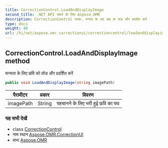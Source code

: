 ```yaml
---
title: CorrectionControl.LoadAndDisplayImage
second_title: .NET API संदर्भ के लिए Aspose.OMR
description: CorrectionControl तरक. मन्यत के लए छव क लड और प्रदर्शत करें
type: docs
weight: 40
url: /hi/net/aspose.omr.correctionui/correctioncontrol/loadanddisplayimage/
---
```

## CorrectionControl.LoadAndDisplayImage method

मान्यता के लिए छवि को लोड और प्रदर्शित करें

```csharp
public void LoadAndDisplayImage(string imagePath)
```

| पैरामीटर | प्रकार | विवरण |
| --- | --- | --- |
| imagePath | String | पहचानने के लिए भरी हुई छवि का पथ |

### यह सभी देखें

* class [CorrectionControl](../)
* नाम स्थान [Aspose.OMR.CorrectionUI](../../correctioncontrol/)
* सभा [Aspose.OMR](../../../)



